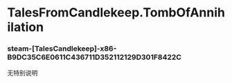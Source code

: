 # TalesFromCandlekeep.TombOfAnnihilation

### steam-[TalesCandlekeep]-x86-B9DC35C6E0611C436711D352112129D301F8422C
无特别说明